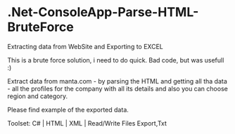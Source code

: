 # .Net-ConsoleApp-Parse-HTML-BruteForce
Extracting data from WebSite and Exporting to EXCEL

This is a brute force solution, i need to do quick. 
Bad code, but was usefull :)

Extract data from manta.com - by parsing the HTML and getting all tha data - all the profiles for the company with all its details and also you can choose region and category.

Please find example of the exported data.

Toolset:
C# | HTML | XML | Read/Write Files Export,Txt
